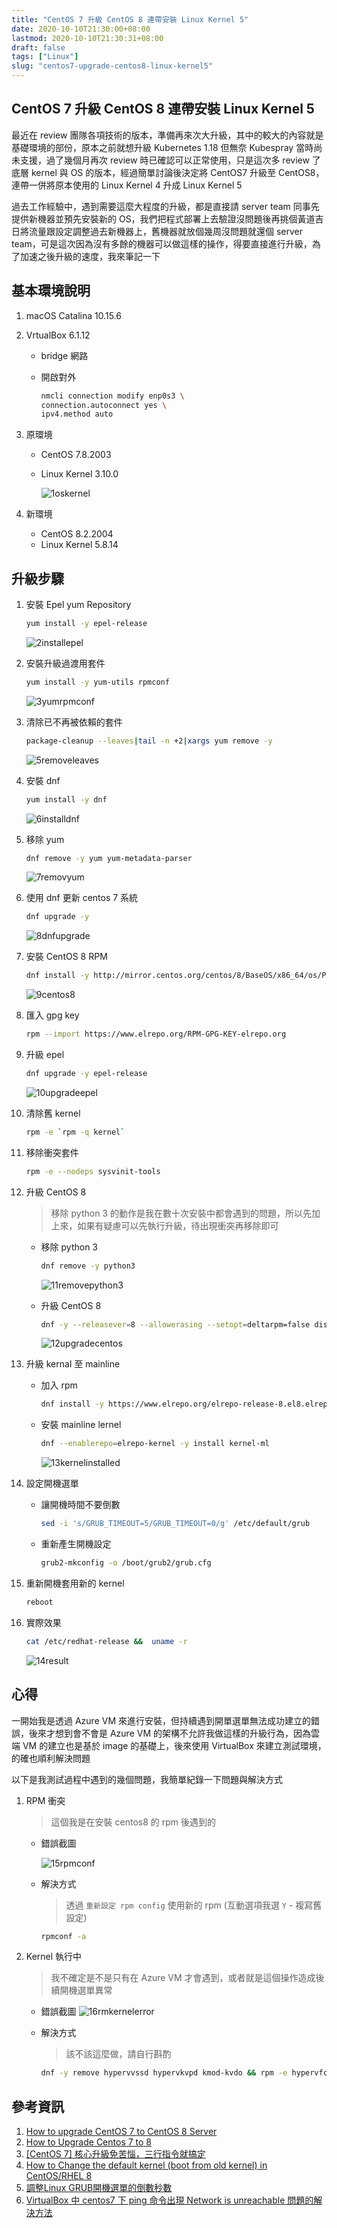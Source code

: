 ```yaml
---
title: "CentOS 7 升級 CentOS 8 連帶安裝 Linux Kernel 5"
date: 2020-10-10T21:30:00+08:00
lastmod: 2020-10-10T21:30:31+08:00
draft: false
tags: ["Linux"]
slug: "centos7-upgrade-centos8-linux-kernel5"
---
```


## CentOS 7 升級 CentOS 8 連帶安裝 Linux Kernel 5

最近在 review 團隊各項技術的版本，準備再來次大升級，其中的較大的內容就是基礎環境的部份，原本之前就想升級 Kubernetes 1.18 但無奈 Kubespray 當時尚未支援，過了幾個月再次 review 時已確認可以正常使用，只是這次多 review 了底層 kernel 與 OS 的版本，經過簡單討論後決定將 CentOS7 升級至 CentOS8，連帶一併將原本使用的 Linux Kernel 4 升成 Linux Kernel 5

過去工作經驗中，遇到需要這麼大程度的升級，都是直接請 server team 同事先提供新機器並預先安裝新的 OS，我們把程式部署上去驗證沒問題後再挑個黃道吉日將流量跟設定調整過去新機器上，舊機器就放個幾周沒問題就還個 server team，可是這次因為沒有多餘的機器可以做這樣的操作，得要直接進行升級，為了加速之後升級的速度，我來筆記一下

## 基本環境說明

1. macOS Catalina 10.15.6
2. VrtualBox 6.1.12

    - bridge 網路

    - 開啟對外

        ```bash
        nmcli connection modify enp0s3 \
        connection.autoconnect yes \
        ipv4.method auto
        ```

3. 原環境

    - CentOS 7.8.2003
    - Linux Kernel 3.10.0

        ![1oskernel](https://user-images.githubusercontent.com/3851540/95656343-67aaee80-0b40-11eb-9f55-df9819e957ca.png)

4. 新環境
    - CentOS 8.2.2004 
    - Linux Kernel 5.8.14

## 升級步驟

1. 安裝 Epel yum Repository

    ```bash
    yum install -y epel-release
    ```

    ![2installepel](https://user-images.githubusercontent.com/3851540/95656344-6974b200-0b40-11eb-962f-b684b8795198.png)

2. 安裝升級過渡用套件

    ```bash
    yum install -y yum-utils rpmconf
    ```

    ![3yumrpmconf](https://user-images.githubusercontent.com/3851540/95656346-6aa5df00-0b40-11eb-8dff-0405c5a7da5f.png)

3. 清除已不再被依賴的套件

    ```bash
    package-cleanup --leaves|tail -n +2|xargs yum remove -y
    ```

    ![5removeleaves](https://user-images.githubusercontent.com/3851540/95656348-6b3e7580-0b40-11eb-9d69-e914cd6deadf.png)

4. 安裝 dnf

    ```bash
    yum install -y dnf
    ```

    ![6installdnf](https://user-images.githubusercontent.com/3851540/95656349-6bd70c00-0b40-11eb-8877-3dd853299f08.png)

5. 移除 yum

    ```bash
    dnf remove -y yum yum-metadata-parser
    ```

    ![7removyum](https://user-images.githubusercontent.com/3851540/95656350-6bd70c00-0b40-11eb-9986-a1bfa18c63f6.png)

6. 使用 dnf 更新 centos 7 系統

    ```bash
    dnf upgrade -y
    ```

    ![8dnfupgrade](https://user-images.githubusercontent.com/3851540/95656351-6c6fa280-0b40-11eb-8436-35d1d52016f4.png)

7. 安裝 CentOS 8 RPM

    ```bash
    dnf install -y http://mirror.centos.org/centos/8/BaseOS/x86_64/os/Packages/centos-repos-8.2-2.2004.0.1.el8.x86_64.rpm http://mirror.centos.org/centos/8/BaseOS/x86_64/os/Packages/centos-release-8.2-2.2004.0.1.el8.x86_64.rpm http://mirror.centos.org/centos/8/BaseOS/x86_64/os/Packages/centos-gpg-keys-8.2-2.2004.0.1.el8.noarch.rpm
    ```

    ![9centos8](https://user-images.githubusercontent.com/3851540/95656352-6d083900-0b40-11eb-8298-8effaa245d19.png)

8. 匯入 gpg key

    ```bash
    rpm --import https://www.elrepo.org/RPM-GPG-KEY-elrepo.org
    ```

9. 升級 epel

    ```bash
    dnf upgrade -y epel-release
    ```

    ![10upgradeepel](https://user-images.githubusercontent.com/3851540/95656353-6da0cf80-0b40-11eb-94da-0e43fa104a46.png)

10. 清除舊 kernel

    ```bash
    rpm -e `rpm -q kernel`
    ```

11. 移除衝突套件

    ```bash
    rpm -e --nodeps sysvinit-tools
    ```

12. 升級 CentOS 8

    > 移除 python 3 的動作是我在數十次安裝中都會遇到的問題，所以先加上來，如果有疑慮可以先執行升級，待出現衝突再移除即可

    - 移除 python 3 

        ```bash
        dnf remove -y python3
        ```

        ![11removepython3](https://user-images.githubusercontent.com/3851540/95656354-6da0cf80-0b40-11eb-9677-037f2f081dbe.png)

    - 升級 CentOS 8

        ```bash
        dnf -y --releasever=8 --allowerasing --setopt=deltarpm=false distro-sync
        ```

        ![12upgradecentos](https://user-images.githubusercontent.com/3851540/95656355-6e396600-0b40-11eb-9837-06f4a98674bd.png)

13. 升級 kernal 至 mainline

    - 加入  rpm

        ```bash
        dnf install -y https://www.elrepo.org/elrepo-release-8.el8.elrepo.noarch.rpm
        ```

    - 安裝 mainline lernel

        ```bash
        dnf --enablerepo=elrepo-kernel -y install kernel-ml
        ```

        ![13kernelinstalled](https://user-images.githubusercontent.com/3851540/95656356-6ed1fc80-0b40-11eb-80a6-7993052cffbc.png)

14. 設定開機選單

    - 讓開機時間不要倒數

        ```bash
        sed -i 's/GRUB_TIMEOUT=5/GRUB_TIMEOUT=0/g' /etc/default/grub
        ```

    - 重新產生開機設定

        ```bash
        grub2-mkconfig -o /boot/grub2/grub.cfg
        ```

15. 重新開機套用新的 kernel

    ```bash
    reboot
    ```

16. 實際效果

    ```bash
    cat /etc/redhat-release &&  uname -r
    ```

    ![14result](https://user-images.githubusercontent.com/3851540/95656357-6f6a9300-0b40-11eb-9480-3a3184b2ae5d.png)

## 心得

一開始我是透過 Azure VM 來進行安裝，但持續遇到開單選單無法成功建立的錯誤，後來才想到會不會是 Azure VM 的架構不允許我做這樣的升級行為，因為雲端 VM 的建立也是基於 image 的基礎上，後來使用 VirtualBox 來建立測試環境，的確也順利解決問題

以下是我測試過程中遇到的幾個問題，我簡單紀錄一下問題與解決方式

1. RPM 衝突

    > 這個我是在安裝 centos8 的 rpm 後遇到的

    - 錯誤截圖

        ![15rpmconf](https://user-images.githubusercontent.com/3851540/95656359-70032980-0b40-11eb-98b6-fbb5cb8304ac.png)

    - 解決方式

        > 透過 `重新設定 rpm config` 使用新的 rpm (互動選項我選 `Y` - 複寫舊設定)

        ```bash
        rpmconf -a
        ```

2. Kernel 執行中

    > 我不確定是不是只有在 Azure VM 才會遇到，或者就是這個操作造成後續開機選單異常

    - 錯誤截圖
        ![16rmkernelerror](https://user-images.githubusercontent.com/3851540/95656360-709bc000-0b40-11eb-93e3-bf219de4817c.png)
    - 解決方式

        > 該不該這麼做，請自行斟酌

        ```bash
        dnf -y remove hypervvssd hypervkvpd kmod-kvdo && rpm -e hypervfcopyd
        ```

## 參考資訊

1. [How to upgrade CentOS 7 to CentOS 8 Server](https://www.centlinux.com/2020/01/how-to-upgrade-centos-7-to-8-server.html)
2. [How to Upgrade Centos 7 to 8](https://www.howtoforge.com/how-to-upgrade-centos-7-core-to-8/)
3. [[CentOS 7] 核心升級免苦惱，三行指令就搞定](http://blog.itist.tw/2016/03/how-to-upgrade-newest-kernel-on-centos-7.html)
4. [How to Change the default kernel (boot from old kernel) in CentOS/RHEL 8](https://www.thegeekdiary.com/how-to-change-the-default-kernel-boot-from-old-kernel-in-centos-rhel-8/)
5. [調整Linux GRUB開機選單的倒數秒數](http://slashview.com/archive2019/20190524.html)
6. [VirtualBox 中 centos7 下 ping 命令出現 Network is unreachable 問題的解決方法](https://codertw.com/%E7%A8%8B%E5%BC%8F%E8%AA%9E%E8%A8%80/481447/)
